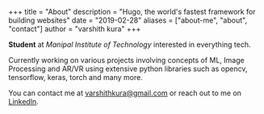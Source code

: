 +++
title = "About"
description = "Hugo, the world's fastest framework for building websites"
date = "2019-02-28"
aliases = ["about-me", "about", "contact"]
author = "varshith kura"
+++

**Student** at _Manipal Institute of Technology_ interested in everything tech.

Currently working on various projects involving concepts of ML, Image Processing and AR/VR using extensive python libraries such as opencv, tensorflow, keras, torch and many more. 

You can contact me at varshithkura@gmail.com or reach out to me on [Linkedln](https://www.linkedin.com/in/sai-satya-varshith-reddy-kura-0672b91b3/).



